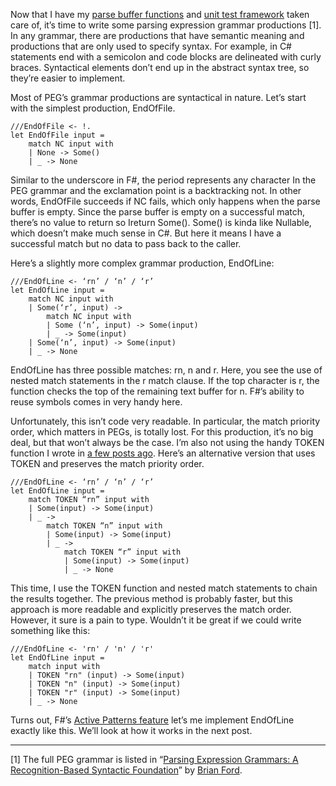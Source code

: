 Now that I have my [parse buffer
functions](http://devhawk.net/2007/12/11/Practical+F+Parsing+The+Parse+Buffer.aspx)
and [unit test
framework](http://devhawk.net/2007/12/12/Practical+F+Parsing+Unit+Testing.aspx)
taken care of, it’s time to write some parsing expression grammar
productions [1]. In any grammar, there are productions that have
semantic meaning and productions that are only used to specify syntax.
For example, in C\# statements end with a semicolon and code blocks are
delineated with curly braces. Syntactical elements don’t end up in the
abstract syntax tree, so they’re easier to implement.

Most of PEG’s grammar productions are syntactical in nature. Let’s start
with the simplest production, EndOfFile.

``` {.brush:fsharp}
///EndOfFile <- !.
let EndOfFile input =
    match NC input with
    | None -> Some()
    | _ -> None
```

Similar to the underscore in F\#, the period represents any character In
the PEG grammar and the exclamation point is a backtracking not. In
other words, EndOfFile succeeds if NC fails, which only happens when the
parse buffer is empty. Since the parse buffer is empty on a successful
match, there’s no value to return so Ireturn Some(). Some() is kinda
like Nullable, which doesn’t make much sense in C\#. But here it means I
have a successful match but no data to pass back to the caller.

Here’s a slightly more complex grammar production, EndOfLine:

``` {.brush:fsharp}
///EndOfLine <- ‘rn’ / ‘n’ / ‘r’
let EndOfLine input =
    match NC input with
    | Some(‘r’, input) ->
        match NC input with
        | Some (‘n’, input) -> Some(input)
        | _ -> Some(input)
    | Some(‘n’, input) -> Some(input)
    | _ -> None
```

EndOfLine has three possible matches: rn, n and r. Here, you see the use
of nested match statements in the r match clause. If the top character
is r, the function checks the top of the remaining text buffer for n.
F\#’s ability to reuse symbols comes in very handy here.

Unfortunately, this isn’t code very readable. In particular, the match
priority order, which matters in PEGs, is totally lost. For this
production, it’s no big deal, but that won’t always be the case. I’m
also not using the handy TOKEN function I wrote in [a few posts
ago](http://devhawk.net/2007/12/11/Practical+F+Parsing+The+Parse+Buffer.aspx).
Here’s an alternative version that uses TOKEN and preserves the match
priority order.

``` {.brush:fsharp}
///EndOfLine <- ‘rn’ / ‘n’ / ‘r’
let EndOfLine input =
    match TOKEN “rn” input with
    | Some(input) -> Some(input)
    | _ ->
        match TOKEN “n” input with
        | Some(input) -> Some(input)
        | _ ->
            match TOKEN “r” input with
            | Some(input) -> Some(input)
            | _ -> None
```

This time, I use the TOKEN function and nested match statements to chain
the results together. The previous method is probably faster, but this
approach is more readable and explicitly preserves the match order.
However, it sure is a pain to type. Wouldn’t it be great if we could
write something like this:

``` {.brush: .fsharp}
///EndOfLine <- 'rn' / 'n' / 'r'
let EndOfLine input =
    match input with
    | TOKEN "rn" (input) -> Some(input)
    | TOKEN "n" (input) -> Some(input)
    | TOKEN "r" (input) -> Some(input)
    | _ -> None
```

Turns out, F\#’s [Active Patterns
feature](http://devhawk.net/2007/11/29/F+Hawkeye+Pattern+Matching.aspx)
let’s me implement EndOfLine exactly like this. We’ll look at how it
works in the next post.

------------------------------------------------------------------------

[1] The full PEG grammar is listed in “[Parsing Expression Grammars: A
Recognition-Based Syntactic
Foundation](http://pdos.csail.mit.edu/~baford/packrat/popl04/)” by
[Brian Ford](http://www.brynosaurus.com/).
